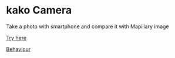 # kako Camera
 Take a photo with smartphone and compare it with Mapillary image
 
[Try here](https://tankaru.github.io/kako-Camera/)

[Behaviour](https://twitter.com/muramototomoya/status/1249991101726904320)
